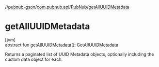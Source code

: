 //[pubnub-gson](../../../index.md)/[com.pubnub.api](../index.md)/[PubNub](index.md)/[getAllUUIDMetadata](get-all-u-u-i-d-metadata.md)

# getAllUUIDMetadata

[jvm]\
abstract fun [getAllUUIDMetadata](get-all-u-u-i-d-metadata.md)(): [GetAllUUIDMetadata](../../com.pubnub.api.endpoints.objects_api.uuid/-get-all-u-u-i-d-metadata/index.md)

Returns a paginated list of UUID Metadata objects, optionally including the custom data object for each.
